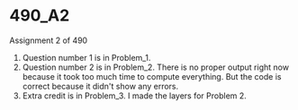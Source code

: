 # 490_A2
Assignment 2 of 490
1. Question number 1 is in Problem_1.
2. Question number 2 is in Problem_2. There is no proper output right now because it took too much time to compute everything. But the code is correct because it didn't show any errors.
3. Extra credit is in Problem_3. I made the layers for Problem 2.
